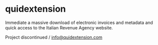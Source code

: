 # quidextension
Immediate a massive download of electronic invoices and metadata and quick access to the Italian Revenue Agency website.

Project discontinued / info@quidextension.com
